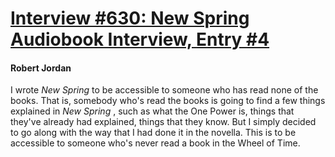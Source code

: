 # [Interview #630: New Spring Audiobook Interview, Entry #4](https://www.theoryland.com/intvmain.php?i=630#4)

#### Robert Jordan

I wrote
*New Spring*
to be accessible to someone who has read none of the books. That is, somebody who's read the books is going to find a few things explained in
*New Spring*
, such as what the One Power is, things that they've already had explained, things that they know. But I simply decided to go along with the way that I had done it in the novella. This is to be accessible to someone who's never read a book in the Wheel of Time.

